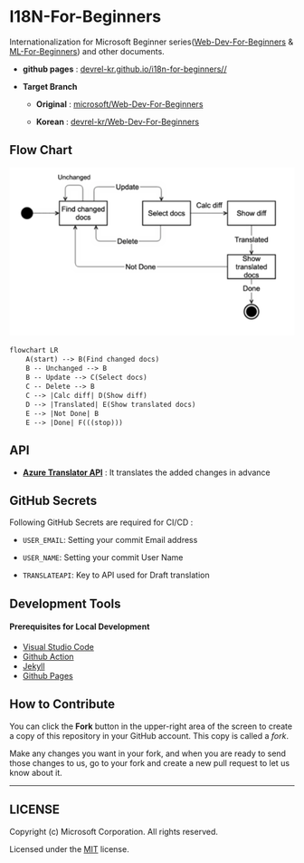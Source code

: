 # I18N-For-Beginners #


Internationalization for Microsoft Beginner series([Web-Dev-For-Beginners](https://github.com/devrel-kr/Web-Dev-For-Beginners) & [ML-For-Beginners](https://github.com/devrel-kr/ML-For-Beginners)) and other documents.

* **github pages** : [devrel-kr.github.io/i18n-for-beginners//](devrel-kr.github.io/i18n-for-beginners//)
* **Target Branch**

    * **Original** : [microsoft/Web-Dev-For-Beginners](https://github.com/microsoft/Web-Dev-For-Beginners)

    * **Korean** : [devrel-kr/Web-Dev-For-Beginners](https://github.com/devrel-kr/Web-Dev-For-Beginners)

    


## Flow Chart ##

![Flow chart](./asserts/architecture_image.png)

```mermaid
flowchart LR
    A(start) --> B(Find changed docs)
    B -- Unchanged --> B
    B -- Update --> C(Select docs)
    C -- Delete --> B
    C --> |Calc diff| D(Show diff)
    D --> |Translated| E(Show translated docs)  
    E --> |Not Done| B
    E --> |Done| F(((stop)))
```
   

## API ##
* **[Azure Translator API](https://www.microsoft.com/ko-kr/translator/business/translator-api/)** : It translates the added changes in advance



## GitHub Secrets ##

Following GitHub Secrets are required for CI/CD :

* `USER_EMAIL`: Setting your commit Email address 

* `USER_NAME`: Setting your commit User Name 

* `TRANSLATEAPI`: Key to API used for Draft translation




## Development Tools ##

#### Prerequisites for Local Development ####

* [Visual Studio Code](https://code.visualstudio.com/?WT.mc_id=dotnet-58531-juyoo)
* [Github Action](https://pages.github.com/)
* [Jekyll](https://jekyllrb-ko.github.io/)
* [Github Pages](https://docs.github.com/en/actions)


## How to Contribute ##


You can click the **Fork** button in the upper-right area of the screen to create a copy of this repository in your GitHub account. This copy is called a *fork*. 

Make any changes you want in your fork, and when you are ready to send those changes to us, go to your fork and create a new pull request to let us know about it.


---

## LICENSE ##

Copyright (c) Microsoft Corporation. All rights reserved.

Licensed under the [MIT](https://github.com/devrel-kr/I18N-For-Beginners/blob/main/LICENSE) license.